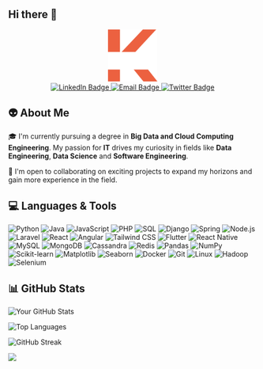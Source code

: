 ## Hi there 👋

<div id="header" align="center">
  <img src="./logo.png" width="100"/>
    <div id="badges">
        <a href="https://www.linkedin.com/in/wail-koundi/">
            <img src="https://img.shields.io/badge/LinkedIn-blue?style=for-the-badge&logo=linkedin&logoColor=white" alt="LinkedIn Badge"/>
        </a>
        <a href="mailto:koundiwail02@gmail.com">
            <img src="https://img.shields.io/badge/Email-red?style=for-the-badge&logo=gmail&logoColor=white" alt="Email Badge"/>
        </a>
        <a href="https://x.com/k_wail10">
            <img src="https://img.shields.io/badge/k_wail10-black?style=for-the-badge&logo=x&logoColor=white" alt="Twitter Badge"/>
        </a>
    </div>
</div>

## 👽 About Me

🎓 I'm currently pursuing a degree in **Big Data and Cloud Computing Engineering**. My passion for **IT** drives my curiosity in fields like **Data Engineering**, **Data Science** and **Software Engineering**.

🤝 I'm open to collaborating on exciting projects to expand my horizons and gain more experience in the field.

## 💻 Languages & Tools

![Python](https://img.shields.io/badge/-Python-3776AB?logo=python&logoColor=fff&style=for-the-badge)
![Java](https://img.shields.io/badge/-Java-007396?logo=java&logoColor=fff&style=for-the-badge)
![JavaScript](https://img.shields.io/badge/-JavaScript-F7DF1E?logo=javascript&logoColor=000&style=for-the-badge)
![PHP](https://img.shields.io/badge/-PHP-777BB4?logo=php&logoColor=fff&style=for-the-badge)
![SQL](https://img.shields.io/badge/-SQL-4479A1?logo=postgresql&logoColor=fff&style=for-the-badge)
![Django](https://img.shields.io/badge/-Django-092E20?logo=django&logoColor=fff&style=for-the-badge)
![Spring](https://img.shields.io/badge/-Spring-6DB33F?logo=spring&logoColor=fff&style=for-the-badge)
![Node.js](https://img.shields.io/badge/-Node.js-339933?logo=node.js&logoColor=fff&style=for-the-badge)
![Laravel](https://img.shields.io/badge/-Laravel-FF2D20?logo=laravel&logoColor=fff&style=for-the-badge)
![React](https://img.shields.io/badge/-React-61DAFB?logo=react&logoColor=000&style=for-the-badge)
![Angular](https://img.shields.io/badge/-Angular-DD0031?logo=angular&logoColor=fff&style=for-the-badge)
![Tailwind CSS](https://img.shields.io/badge/-Tailwind%20CSS-06B6D4?logo=tailwind-css&logoColor=fff&style=for-the-badge)
![Flutter](https://img.shields.io/badge/-Flutter-02569B?logo=flutter&logoColor=fff&style=for-the-badge)
![React Native](https://img.shields.io/badge/-React%20Native-61DAFB?logo=react&logoColor=000&style=for-the-badge)
![MySQL](https://img.shields.io/badge/-MySQL-4479A1?logo=mysql&logoColor=fff&style=for-the-badge)
![MongoDB](https://img.shields.io/badge/-MongoDB-47A248?logo=mongodb&logoColor=fff&style=for-the-badge)
![Cassandra](https://img.shields.io/badge/-Cassandra-1287B1?logo=apache-cassandra&logoColor=fff&style=for-the-badge)
![Redis](https://img.shields.io/badge/-Redis-DC382D?logo=redis&logoColor=fff&style=for-the-badge)
![Pandas](https://img.shields.io/badge/-Pandas-150458?logo=pandas&logoColor=fff&style=for-the-badge)
![NumPy](https://img.shields.io/badge/-NumPy-013243?logo=numpy&logoColor=fff&style=for-the-badge)
![Scikit-learn](https://img.shields.io/badge/-Scikit--learn-F7931E?logo=scikit-learn&logoColor=fff&style=for-the-badge)
![Matplotlib](https://img.shields.io/badge/-Matplotlib-11557C?logo=python&logoColor=fff&style=for-the-badge)
![Seaborn](https://img.shields.io/badge/-Seaborn-0095A8?logo=python&logoColor=fff&style=for-the-badge)
![Docker](https://img.shields.io/badge/-Docker-2496ED?logo=docker&logoColor=fff&style=for-the-badge)
![Git](https://img.shields.io/badge/-Git-F05032?logo=git&logoColor=fff&style=for-the-badge)
![Linux](https://img.shields.io/badge/-Linux-FCC624?logo=linux&logoColor=000&style=for-the-badge)
![Hadoop](https://img.shields.io/badge/-Hadoop-f69824?logo=apache-hadoop&logoColor=fff&style=for-the-badge)
![Selenium](https://img.shields.io/badge/-Selenium-43B02A?logo=selenium&logoColor=fff&style=for-the-badge)

## 📊 GitHub Stats

![Your GitHub Stats](https://github-readme-stats.vercel.app/api?username=wail-10&show_icons=true&theme=tokyonight)

![Top Languages](https://github-readme-stats.vercel.app/api/top-langs/?username=wail-10&layout=compact&theme=tokyonight)

![GitHub Streak](https://streak-stats.demolab.com/?user=wail-10&theme=tokyonight)


[![](https://visitcount.itsvg.in/api?id=wail-10&icon=0&color=0)](https://visitcount.itsvg.in)
